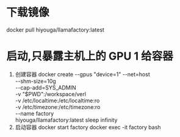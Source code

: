 # 下载镜像
docker pull hiyouga/llamafactory:latest

# 启动,只暴露主机上的 GPU 1 给容器
1. 创建容器
docker create --gpus "device=1" --net=host \
  --shm-size=10g \
  --cap-add=SYS_ADMIN \
  -v "$PWD":/workspace/verl \
  -v /etc/localtime:/etc/localtime:ro \
  -v /etc/timezone:/etc/timezone:ro \
  --name factory \
  hiyouga/llamafactory:latest sleep infinity
2. 启动容器
docker start factory
docker exec -it factory bash